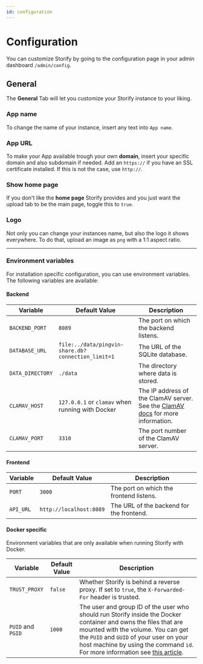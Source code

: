 ```yaml
---
id: configuration
---
```


# Configuration

You can customize Storify by going to the configuration page in your admin dashboard `/admin/config`.

## General

The **General** Tab will let you customize your Storify instance to your liking.

### App name

To change the name of your instance, insert any text into `App name`.

### App URL

To make your App available trough your own **domain**, insert your specific domain and also subdomain if needed. Add an `https://` if you have an SSL certificate installed. If this is not the case, use `http://`.

### Show home page

If you don't like the **home page** Storify provides and you just want the upload tab to be the main page, toggle this to `true`.

### Logo

Not only you can change your instances name, but also the logo it shows everywhere. To do that, upload an image as `png` with a 1:1 aspect ratio.

---

### Environment variables

For installation specific configuration, you can use environment variables. The following variables are available:

#### Backend

| Variable         | Default Value                                      | Description                                                                                              |
| ---------------- | -------------------------------------------------- | -------------------------------------------------------------------------------------------------------- |
| `BACKEND_PORT`   | `8089`                                             | The port on which the backend listens.                                                                   |
| `DATABASE_URL`   | `file:../data/pingvin-share.db?connection_limit=1` | The URL of the SQLite database.                                                                          |
| `DATA_DIRECTORY` | `./data`                                           | The directory where data is stored.                                                                      |
| `CLAMAV_HOST`    | `127.0.0.1` or `clamav` when running with Docker   | The IP address of the ClamAV server. See the [ClamAV docs](integrations.md#clamav) for more information. |
| `CLAMAV_PORT`    | `3310`                                             | The port number of the ClamAV server.                                                                    |

#### Frontend

| Variable  | Default Value           | Description                              |
| --------- | ----------------------- | ---------------------------------------- |
| `PORT`    | `3000`                  | The port on which the frontend listens.  |
| `API_URL` | `http://localhost:8089` | The URL of the backend for the frontend. |

#### Docker specific
Environment variables that are only available when running Storify with Docker.

| Variable      | Default Value | Description                                                                                                 |
| ------------- | ------------- | ----------------------------------------------------------------------------------------------------------- |
| `TRUST_PROXY` | `false`       | Whether Storify is behind a reverse proxy. If set to `true`, the `X-Forwarded-For` header is trusted. |
| `PUID` and `PGID` | `1000`       |  The user and group ID of the user who should run Storify inside the Docker container and owns the files that are mounted with the volume. You can get the `PUID` and `GUID` of your user on your host machine by using the command `id`. For more information see [this article](https://docs.linuxserver.io/general/understanding-puid-and-pgid/#using-the-variables). |

